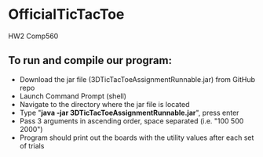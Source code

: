 # OfficialTicTacToe
HW2 Comp560

## To run and compile our program:
- Download the jar file (3DTicTacToeAssignmentRunnable.jar) from GitHub repo
- Launch Command Prompt (shell)
- Navigate to the directory where the jar file is located
- Type "**java -jar 3DTicTacToeAssignmentRunnable.jar**", press enter
- Pass 3 arguments in ascending order, space separated (i.e. "100 500 2000")
- Program should print out the boards with the utility values after each set of trials
